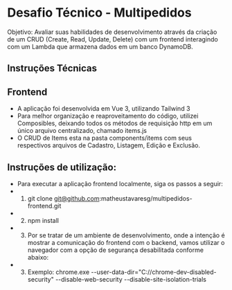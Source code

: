 # Desafio Técnico - Multipedidos

Objetivo: Avaliar suas habilidades de desenvolvimento através da criação de um CRUD (Create, Read, Update, Delete) com um frontend interagindo com um Lambda que armazena dados em um banco DynamoDB.

## Instruções Técnicas

## Frontend
- A aplicação foi desenvolvida em Vue 3, utilizando Tailwind 3
- Para melhor organização e reaproveitamento do código, utilizei Composibles, deixando todos os métodos de requisição http em um único arquivo centralizado, chamado items.js
- O CRUD de Items esta na pasta components/items com seus respectivos arquivos de Cadastro, Listagem, Edição e Exclusão.

## Instruções de utilização:
- Para executar a aplicação frontend localmente, siga os passos a seguir:
- 1) git clone git@github.com:matheustavaresg/multipedidos-frontend.git
- 2) npm install
- 3) Por se tratar de um ambiente de desenvolvimento, onde a intenção é mostrar a comunicação do frontend com o backend, vamos utilizar o navegador com a opção de segurança desabilitada conforme abaixo:
- 3) Exemplo: chrome.exe --user-data-dir="C://chrome-dev-disabled-security" --disable-web-security --disable-site-isolation-trials
